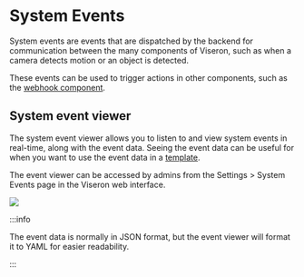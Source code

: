 # System Events

System events are events that are dispatched by the backend for communication between the many components of Viseron, such as when a camera detects motion or an object is detected.

These events can be used to trigger actions in other components, such as the [webhook component](/components-explorer/components/webhook).

## System event viewer

The system event viewer allows you to listen to and view system events in real-time, along with the event data. Seeing the event data can be useful for when you want to use the event data in a [template](/docs/documentation/configuration/templating).

The event viewer can be accessed by admins from the Settings > System Events page in the Viseron web interface.

<img
  src="/img/screenshots/Viseron-Settings-system-event-viewer.png"
  alt-text="System Event Viewer"
  width={700}
/>

:::info

The event data is normally in JSON format, but the event viewer will format it to YAML for easier readability.

:::
